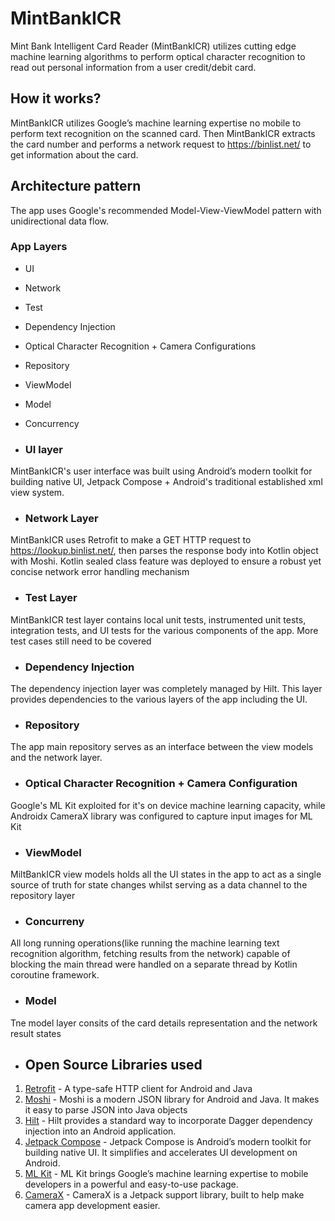 # MintBankICR
Mint Bank Intelligent Card Reader (MintBankICR) utilizes cutting edge machine learning algorithms to perform optical character recognition to read out personal information from a user credit/debit card.

## How it works?
MintBankICR utilizes Google’s machine learning expertise no mobile to perform text recognition on the scanned card. Then MintBankICR extracts the card number and performs a 
network request to https://binlist.net/ to get information about the card.

## Architecture pattern
The app uses Google's recommended Model-View-ViewModel pattern with unidirectional data flow. 

### App Layers
* UI 
* Network 
* Test
* Dependency Injection 
* Optical Character Recognition + Camera Configurations 
* Repository
* ViewModel
* Model 
* Concurrency 

* ### UI layer 
MintBankICR's user interface was built using Android’s modern toolkit for building native UI, Jetpack Compose + Android's traditional established xml view system.

* ### Network Layer 
MintBankICR uses Retrofit to make a GET HTTP request to https://lookup.binlist.net/, then parses the response body into Kotlin object with Moshi. 
Kotlin sealed class feature was deployed to ensure a robust yet concise network error handling mechanism 

* ### Test Layer
MintBankICR test layer contains local unit tests, instrumented unit tests, integration tests, and UI tests for the various components of the app.
More test cases still need to be covered

* ### Dependency Injection
The dependency injection layer was completely managed by Hilt. This layer provides dependencies to the various layers of the app including the UI.

* ### Repository
The app main repository serves as an interface between the view models and the network layer.

* ### Optical Character Recognition + Camera Configuration
Google's ML Kit exploited for it's on device machine learning capacity, while Androidx CameraX library was configured to capture input images for ML Kit 

* ### ViewModel
MiltBankICR view models holds all the UI states in the app to act as a single source of truth for state changes whilst serving as a data channel to the repository layer

* ### Concurreny 
All long running operations(like running the machine learning text recognition algorithm, fetching results from the network) capable of blocking the main thread were handled on 
a separate thread by Kotlin coroutine framework.

* ### Model
Tne model layer consits of the card details representation and the network result states 

* ## Open Source Libraries used 
1. [Retrofit](https://github.com/square/retrofit) - A type-safe HTTP client for Android and Java
2. [Moshi](https://github.com/square/moshi) - Moshi is a modern JSON library for Android and Java. It makes it easy to parse JSON into Java objects
3. [Hilt](https://developer.android.com/jetpack/androidx/releases/hilt) - Hilt provides a standard way to incorporate Dagger dependency injection into an Android application.
4. [Jetpack Compose](https://developer.android.com/jetpack/compose) - Jetpack Compose is Android’s modern toolkit for building native UI. It simplifies and accelerates UI development on Android.
5. [ML Kit](https://developers.google.com/ml-kit) - ML Kit brings Google’s machine learning expertise to mobile developers in a powerful and easy-to-use package.
6. [CameraX](https://developer.android.com/jetpack/androidx/releases/camera) - CameraX is a Jetpack support library, built to help make camera app development easier.
